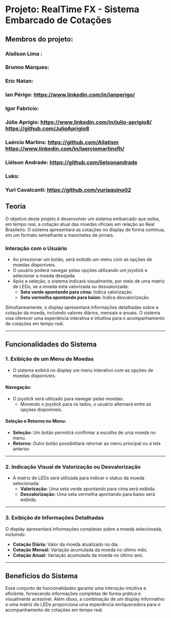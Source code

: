 # Projeto: RealTime FX - Sistema Embarcado de Cotações

## Membros do projeto:

### Alailson Lima : 

### Brunno Marques:

### Eric Natan: 

### Ian Périgo: https://www.linkedin.com/in/ianperigo/

### Igor Fabrício:

### Júlio Aprígio: https://www.linkedin.com/in/julio-aprigio8/  https://github.com/JulioAprigio8

### Laércio Martins: https://github.com/Ailatism https://www.linkedin.com/in/laerciomartinsfh/

### Liélson Andrade: https://github.com/lielsonandrade

### Luks:

### Yuri Cavalcanti: https://github.com/yuriaquino02

## Teoria
O objetivo deste projeto é desenvolver um sistema embarcado que exiba, em tempo real, a cotação atual das moedas oficiais em relação ao Real Brasileiro. O sistema apresentará as cotações no display de forma contínua, em um formato semelhante a manchetes de jornais.

### Interação com o Usuário
- Ao pressionar um botão, será exibido um menu com as opções de moedas disponíveis.
- O usuário poderá navegar pelas opções utilizando um joystick e selecionar a moeda desejada.
- Após a seleção, o sistema indicará visualmente, por meio de uma matriz de LEDs, se a moeda está valorizada ou desvalorizada:
  - **Seta verde apontando para cima:** Indica valorização.
  - **Seta vermelha apontando para baixo:** Indica desvalorização.

Simultaneamente, o display apresentará informações detalhadas sobre a cotação da moeda, incluindo valores diários, mensais e anuais. O sistema visa oferecer uma experiência interativa e intuitiva para o acompanhamento de cotações em tempo real.

---

## Funcionalidades do Sistema

### 1. Exibição de um Menu de Moedas
- O sistema exibirá no display um menu interativo com as opções de moedas disponíveis.

#### Navegação:
- O joystick será utilizado para navegar pelas moedas:
  - Movendo o joystick para os lados, o usuário alternará entre as opções disponíveis.

#### Seleção e Retorno no Menu:
- **Seleção:** Um botão permitirá confirmar a escolha de uma moeda no menu.
- **Retorno:** Outro botão possibilitará retornar ao menu principal ou à tela anterior.

---

### 2. Indicação Visual de Valorização ou Desvalorização
- A matriz de LEDs será utilizada para indicar o status da moeda selecionada:
  - **Valorização:** Uma seta verde apontando para cima será exibida.
  - **Desvalorização:** Uma seta vermelha apontando para baixo será exibida.

---

### 3. Exibição de Informações Detalhadas
O display apresentará informações completas sobre a moeda selecionada, incluindo:
- **Cotação Diária:** Valor da moeda atualizado no dia.
- **Cotação Mensal:** Variação acumulada da moeda no último mês.
- **Cotação Anual:** Variação acumulada da moeda no último ano.

---

## Benefícios do Sistema
Esse conjunto de funcionalidades garante uma interação intuitiva e eficiente, fornecendo informações completas de forma prática e visualmente acessível. Além disso, a combinação de um display informativo e uma matriz de LEDs proporciona uma experiência enriquecedora para o acompanhamento de cotações em tempo real.
